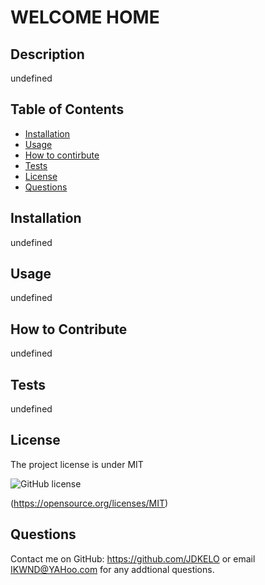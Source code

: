 
# WELCOME HOME

## Description
undefined

## Table of Contents
- [Installation](#installation)
- [Usage](#usage)
- [How to contirbute](#how-to-contribute)
- [Tests](#tests)
- [License](#license)
- [Questions](#questions)
## Installation

undefined

## Usage

undefined

## How to Contribute

undefined

## Tests

undefined

## License

The project license is under MIT

![GitHub license](https://img.shields.io/badge/license-MIT-brightgreen.svg)

(https://opensource.org/licenses/MIT)

## Questions

Contact me on GitHub: https://github.com/JDKELO or email IKWND@YAHoo.com for any addtional questions.
